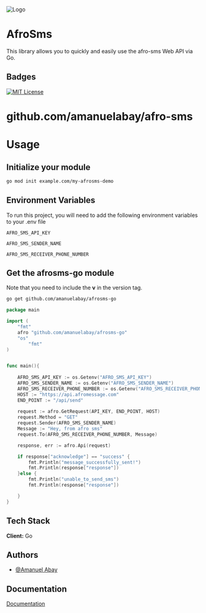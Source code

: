 ![Logo](https://www.afromessage.com/assets/images/logo.png) 

# AfroSms

This library allows you to quickly and easily use the afro-sms Web API via Go.

## Badges  
[![MIT License](https://img.shields.io/badge/License-MIT-green.svg)](https://choosealicense.com/licenses/mit/)  

# github.com/amanuelabay/afro-sms


# Usage

## Initialize your module

~~~bash
go mod init example.com/my-afrosms-demo
~~~

## Environment Variables  

To run this project, you will need to add the following environment variables to your .env file  

`AFRO_SMS_API_KEY`  

`AFRO_SMS_SENDER_NAME` 

`AFRO_SMS_RECEIVER_PHONE_NUMBER` 

## Get the afrosms-go module

Note that you need to include the **v** in the version tag.

~~~bash
go get github.com/amanuelabay/afrosms-go
~~~


~~~go
package main

import (
	"fmt"
	afro "github.com/amanuelabay/afrosms-go"
	"os"
        "fmt"
)


func main(){
    
    AFRO_SMS_API_KEY := os.Getenv("AFRO_SMS_API_KEY")
    AFRO_SMS_SENDER_NAME := os.Getenv("AFRO_SMS_SENDER_NAME")
    AFRO_SMS_RECEIVER_PHONE_NUMBER := os.Getenv("AFRO_SMS_RECEIVER_PHONE_NUMBER")
    HOST := "https://api.afromessage.com"
    END_POINT := "/api/send"
    
    request := afro.GetRequest(API_KEY, END_POINT, HOST)
    request.Method = "GET"
    request.Sender(AFRO_SMS_SENDER_NAME)
    Message := "Hey, from afro sms"
    request.To(AFRO_SMS_RECEIVER_PHONE_NUMBER, Message)

	response, err := afro.Api(request)

    if response["acknowledge"] == "success" {
        fmt.Println("message_successfully_sent!")
        fmt.Println(response["response"])
    }else {
        fmt.Println("unable_to_send_sms")
        fmt.Println(response["response"])

    }
}
~~~


## Tech Stack  
**Client:** Go 


## Authors  
- [@Amanuel Abay](https://www.github.com/amanuelabay) 

## Documentation  
[Documentation](https://www.afromessage.com/developers)